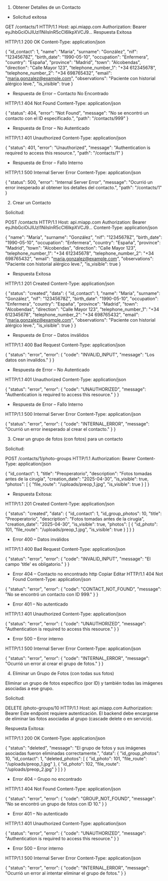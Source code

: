 1. Obtener Detalles de un Contacto

- Solicitud exitosa

GET /contacts/1 HTTP/1.1
Host: api.miapp.com
Authorization: Bearer eyJhbGciOiJIUzI1NiIsInR5cCI6IkpXVCJ9...
Respuesta Exitosa


HTTP/1.1 200 OK
Content-Type: application/json

{
  "id_contact": 1,
  "name": "María",
  "surname": "González",
  "nif": "12345678Z",
  "birth_date": "1990-05-10",
  "occupation": "Enfermera",
  "country": "España",
  "province": "Madrid",
  "town": "Alcobendas",
  "direction": "Calle Mayor 123",
  "telephone_number_1": "+34 612345678",
  "telephone_number_2": "+34 698765432",
  "email": "maria.gonzalez@example.com",
  "observations": "Paciente con historial alérgico leve.",
  "is_visible": true
}

- Respuesta de Error – Contacto No Encontrado


HTTP/1.1 404 Not Found
Content-Type: application/json

{
  "status": 404,
  "error": "Not Found",
  "message": "No se encontró un contacto con el ID especificado.",
  "path": "/contacts/999"
}


- Respuesta de Error – No Autenticado


HTTP/1.1 401 Unauthorized
Content-Type: application/json

{
  "status": 401,
  "error": "Unauthorized",
  "message": "Authentication is required to access this resource.",
  "path": "/contacts/1"
}


- Respuesta de Error – Fallo Interno

HTTP/1.1 500 Internal Server Error
Content-Type: application/json

{
  "status": 500,
  "error": "Internal Server Error",
  "message": "Ocurrió un error inesperado al obtener los detalles del contacto.",
  "path": "/contacts/1"
}

2. Crear un Contacto

Solicitud: 

POST /contacts HTTP/1.1
Host: api.miapp.com
Authorization: Bearer eyJhbGciOiJIUzI1NiIsInR5cCI6IkpXVCJ9...
Content-Type: application/json

{
  "name": "María",
  "surname": "González",
  "nif": "12345678Z",
  "birth_date": "1990-05-10",
  "occupation": "Enfermera",
  "country": "España",
  "province": "Madrid",
  "town": "Alcobendas",
  "direction": "Calle Mayor 123",
  "telephone_number_1": "+34 612345678",
  "telephone_number_2": "+34 698765432",
  "email": "maria.gonzalez@example.com",
  "observations": "Paciente con historial alérgico leve.",
  "is_visible": true
}

- Respuesta Exitosa

HTTP/1.1 201 Created
Content-Type: application/json

{
  "status": "created",
  "data": {
    "id_contact": 1,
    "name": "María",
    "surname": "González",
    "nif": "12345678Z",
    "birth_date": "1990-05-10",
    "occupation": "Enfermera",
    "country": "España",
    "province": "Madrid",
    "town": "Alcobendas",
    "direction": "Calle Mayor 123",
    "telephone_number_1": "+34 612345678",
    "telephone_number_2": "+34 698765432",
    "email": "maria.gonzalez@example.com",
    "observations": "Paciente con historial alérgico leve.",
    "is_visible": true
  }
}
- Respuesta de Error – Datos inválidos

HTTP/1.1 400 Bad Request
Content-Type: application/json

{
  "status": "error",
  "error": {
    "code": "INVALID_INPUT",
    "message": "Los datos osn invalidos."
  }
}


- Respuesta de Error – No Autenticado

HTTP/1.1 401 Unauthorized
Content-Type: application/json

{
  "status": "error",
  "error": {
    "code": "UNAUTHORIZED",
    "message": "Authentication is required to access this resource."
  }
}

- Respuesta de Error – Fallo Interno

HTTP/1.1 500 Internal Server Error
Content-Type: application/json

{
  "status": "error",
  "error": {
    "code": "INTERNAL_ERROR",
    "message": "Ocurrió un error inesperado al crear el contacto."
  }
}


3. Crear un grupo de fotos (con fotos) para un contacto

Solicitud:
 
POST /contacts/1/photo-groups HTTP/1.1
Authorization: Bearer <token>
Content-Type: application/json

{
  "id_contact": 1,
  "title": "Preoperatorio",
  "description": "Fotos tomadas antes de la cirugía",
  "creation_date": "2025-04-30",
  "is_visible": true,
  "photos": [
    {
      "file_route": "/uploads/preop_1.jpg",
      "is_visible": true
    }
  ]
}

- Respuesta Exitosa:

HTTP/1.1 201 Created
Content-Type: application/json

{
  "status": "created",
  "data": {
    "id_contact": 1,
    "id_group_photos": 10,
    "title": "Preoperatorio",
    "description": "Fotos tomadas antes de la cirugía",
    "creation_date": "2025-04-30",
    "is_visible": true,
    "photos": [
      {
        "id_photo": 101,
        "file_route": "/uploads/preop_1.jpg",
        "is_visible": true
      }
    ]
  }
}

- Error 400 – Datos inválidos

HTTP/1.1 400 Bad Request
Content-Type: application/json

{
  "status": "error",
  "error": {
    "code": "INVALID_INPUT",
    "message": "El campo 'title' es obligatorio."
  }
}


- Error 404 – Contacto no encontrado
http
Copiar
Editar
HTTP/1.1 404 Not Found
Content-Type: application/json

{
  "status": "error",
  "error": {
    "code": "CONTACT_NOT_FOUND",
    "message": "No se encontró un contacto con ID 999."
  }
}


- Error 401 – No autenticado

HTTP/1.1 401 Unauthorized
Content-Type: application/json

{
  "status": "error",
  "error": {
    "code": "UNAUTHORIZED",
    "message": "Authentication is required to access this resource."
  }
}
- Error 500 – Error interno


HTTP/1.1 500 Internal Server Error
Content-Type: application/json

{
  "status": "error",
  "error": {
    "code": "INTERNAL_ERROR",
    "message": "Ocurrió un error al crear el grupo de fotos."
  }
}


4.  Eliminar un Grupo de Fotos (con todas sus fotos)

Eliminar un grupo de fotos específico (por ID) y también todas las imágenes asociadas a ese grupo.

Solicitud: 

DELETE /photo-groups/10 HTTP/1.1
Host: api.miapp.com
Authorization: Bearer <token>
Este endpoint requiere autenticación.
El backend debe encargarse de eliminar las fotos asociadas al grupo (cascade delete o en servicio).

Respuesta Exitosa:

HTTP/1.1 200 OK
Content-Type: application/json

{
  "status": "deleted",
  "message": "El grupo de fotos y sus imágenes asociadas fueron eliminadas correctamente.",
  "data": {
    "id_group_photos": 10,
    "id_contact": 1,
    "deleted_photos": [
      {
        "id_photo": 101,
        "file_route": "/uploads/preop_1.jpg"
      },
      {
        "id_photo": 102,
        "file_route": "/uploads/preop_2.jpg"
      }
    ]
  }
}

- Error 404 – Grupo no encontrado

HTTP/1.1 404 Not Found
Content-Type: application/json

{
  "status": "error",
  "error": {
    "code": "GROUP_NOT_FOUND",
    "message": "No se encontró un grupo de fotos con ID 10."
  }
}

- Error 401 – No autenticado

HTTP/1.1 401 Unauthorized
Content-Type: application/json

{
  "status": "error",
  "error": {
    "code": "UNAUTHORIZED",
    "message": "Authentication is required to access this resource."
  }
}
- Error 500 – Error interno

HTTP/1.1 500 Internal Server Error
Content-Type: application/json

{
  "status": "error",
  "error": {
    "code": "INTERNAL_ERROR",
    "message": "Ocurrió un error al intentar eliminar el grupo de fotos."
  }
}
